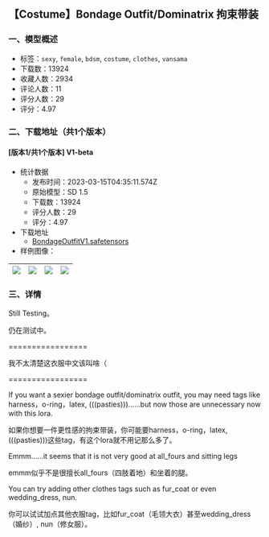## 【Costume】Bondage Outfit/Dominatrix 拘束带装
### 一、模型概述

- 标签：`sexy`, `female`, `bdsm`, `costume`, `clothes`, `vansama`
- 下载数：13924
- 收藏人数：2934
- 评论人数：11
- 评分人数：29
- 评分：4.97

### 二、下载地址（共1个版本）

#### [版本1/共1个版本] V1-beta

- 统计数据
  - 发布时间：2023-03-15T04:35:11.574Z
  - 原始模型：SD 1.5
  - 下载数：13924
  - 评分人数：29
  - 评分：4.97
- 下载地址
  - [BondageOutfitV1.safetensors](https://civitai.com/api/download/models/23230)
- 样例图像：

| <img src="https://image.civitai.com/xG1nkqKTMzGDvpLrqFT7WA/735663b4-f0ea-4839-e61e-fff5d2191d00/width=450/251614.jpeg" /> | <img src="https://image.civitai.com/xG1nkqKTMzGDvpLrqFT7WA/a73f59bd-92a6-4c94-9353-91c712db9e00/width=450/251618.jpeg" /> | <img src="https://image.civitai.com/xG1nkqKTMzGDvpLrqFT7WA/6368d7bd-d334-4cc4-94a4-da60bbf10b00/width=450/251613.jpeg" /> | <img src="https://image.civitai.com/xG1nkqKTMzGDvpLrqFT7WA/3ba3afa3-ad96-42d1-e461-c37d62158800/width=450/251617.jpeg" /> |
| ---- | ---- | ---- | ---- |


### 三、详情
<p>Still Testing。</p><p>仍在测试中。</p><p>=================</p><p>我不太清楚这衣服中文该叫啥（</p><p>=================</p><p>If you want a sexier bondage outfit/dominatrix outfit, you may need tags like harness，o-ring，latex, (((pasties)))……but now those are unnecessary now with this lora.</p><p>如果你想要一件更性感的拘束带装，你可能要harness，o-ring，latex, (((pasties)))这些tag，有这个lora就不用记那么多了。</p><p>Emmm……it seems that it is not very good at all_fours and sitting legs</p><p>emmm似乎不是很擅长all_fours（四肢着地）和坐着的腿。</p><p>You can try adding other clothes tags such as fur_coat or even wedding_dress, nun.</p><p>你可以试试加点其他衣服tag，比如fur_coat（毛领大衣）甚至wedding_dress（婚纱）, nun（修女服）。</p>